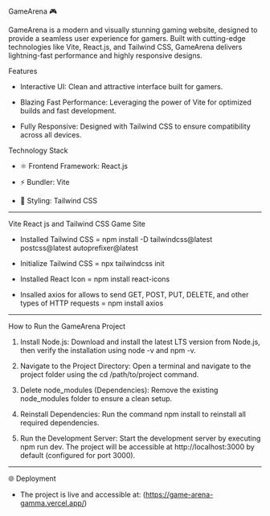 GameArena 🎮

GameArena is a modern and visually stunning gaming website, designed to provide a seamless user experience for gamers. Built with cutting-edge technologies like Vite, React.js, and Tailwind CSS, GameArena delivers lightning-fast performance and highly responsive designs.

Features

* Interactive UI: Clean and attractive interface built for gamers.

* Blazing Fast Performance: Leveraging the power of Vite for optimized builds and fast development.

* Fully Responsive: Designed with Tailwind CSS to ensure compatibility across all devices.

Technology Stack

* ⚛️ Frontend Framework: React.js

* ⚡ Bundler: Vite

* 🎨 Styling: Tailwind CSS

**********************************************************************************

Vite React js and  Tailwind CSS Game Site

* Installed Tailwind CSS = npm install -D tailwindcss@latest postcss@latest autoprefixer@latest

* Initialize Tailwind CSS = npx tailwindcss init

* Installed React Icon = npm install react-icons

* Insalled axios for allows to send GET, POST, PUT, DELETE, and other types of HTTP requests = npm install axios


**********************************************************************************

How to Run the GameArena Project

1. Install Node.js: Download and install the latest LTS version from Node.js, then verify the installation using node -v and npm -v.

2. Navigate to the Project Directory: Open a terminal and navigate to the project folder using the cd /path/to/project command.

3. Delete node_modules (Dependencies): Remove the existing node_modules folder to ensure a clean setup.

4. Reinstall Dependencies: Run the command npm install to reinstall all required dependencies.

5. Run the Development Server: Start the development server by executing npm run dev. The project will be accessible at http://localhost:3000 by default (configured for port 3000).

**********************************************************************************

🌐 Deployment

* The project is live and accessible at: (https://game-arena-gamma.vercel.app/)  
